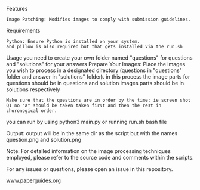 
Features

    Image Patching: Modifies images to comply with submission guidelines.

Requirements

    Python: Ensure Python is installed on your system.
    and pillow is also required but that gets installed via the run.sh
    
    
        
 Usage
    you need to create your own folder named "questions" for questions and "solutions" for your answers
    Prepare Your Images: Place the images you wish to process in a designated directory (questions in "questions" folder and answer in "solutions" folder).
    in this process the image parts for questions should be in questions and solution images parts should be in solutions respectively

    Make sure that the questions are in order by the time: ie screen shot Q1 no "a" should be taken taken first and then the rest in choronogical order.

    
  you can run by using python3 main.py or running run.sh bash file

Output: output will be in the same dir as the script but with the names question.png and solution.png



Note: For detailed information on the image processing techniques employed, please refer to the source code and comments within the scripts.

For any issues or questions, please open an issue in this repository.

www.paperguides.org
